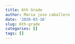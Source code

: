 ```yaml
---
title: 6th Grade
author: Maria jose caballero
date: '2020-03-16'
slug: 6th-grade
categories: []
tags: []
---
```

